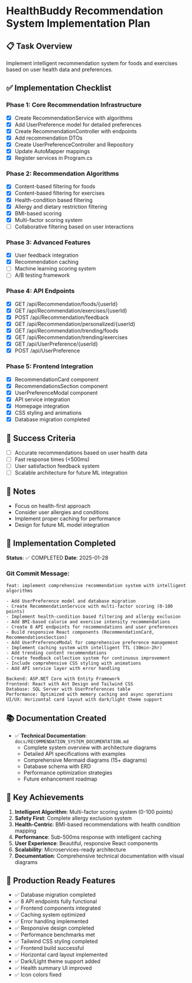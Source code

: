 # HealthBuddy Recommendation System Implementation Plan

## 📋 Task Overview

Implement intelligent recommendation system for foods and exercises based on user health data and preferences.

## ✅ Implementation Checklist

### Phase 1: Core Recommendation Infrastructure

- [x] Create RecommendationService with algorithms
- [x] Add UserPreference model for detailed preferences
- [x] Create RecommendationController with endpoints
- [x] Add recommendation DTOs
- [x] Create UserPreferenceController and Repository
- [x] Update AutoMapper mappings
- [x] Register services in Program.cs

### Phase 2: Recommendation Algorithms

- [x] Content-based filtering for foods
- [x] Content-based filtering for exercises
- [x] Health-condition based filtering
- [x] Allergy and dietary restriction filtering
- [x] BMI-based scoring
- [x] Multi-factor scoring system
- [ ] Collaborative filtering based on user interactions

### Phase 3: Advanced Features

- [x] User feedback integration
- [x] Recommendation caching
- [ ] Machine learning scoring system
- [ ] A/B testing framework

### Phase 4: API Endpoints

- [x] GET /api/Recommendation/foods/{userId}
- [x] GET /api/Recommendation/exercises/{userId}
- [x] POST /api/Recommendation/feedback
- [x] GET /api/Recommendation/personalized/{userId}
- [x] GET /api/Recommendation/trending/foods
- [x] GET /api/Recommendation/trending/exercises
- [x] GET /api/UserPreference/{userId}
- [x] POST /api/UserPreference

### Phase 5: Frontend Integration

- [x] RecommendationCard component
- [x] RecommendationsSection component
- [x] UserPreferenceModal component
- [x] API service integration
- [x] Homepage integration
- [x] CSS styling and animations
- [x] Database migration completed

## 🎯 Success Criteria

- [ ] Accurate recommendations based on user health data
- [ ] Fast response times (<500ms)
- [ ] User satisfaction feedback system
- [ ] Scalable architecture for future ML integration

## 📝 Notes

- Focus on health-first approach
- Consider user allergies and conditions
- Implement proper caching for performance
- Design for future ML model integration

## 🎉 Implementation Completed

**Status**: ✅ COMPLETED
**Date**: 2025-01-28

### Git Commit Message:

```
feat: implement comprehensive recommendation system with intelligent algorithms

- Add UserPreference model and database migration
- Create RecommendationService with multi-factor scoring (0-100 points)
- Implement health-condition based filtering and allergy exclusion
- Add BMI-based calorie and exercise intensity recommendations
- Create 8 API endpoints for recommendations and user preferences
- Build responsive React components (RecommendationCard, RecommendationsSection)
- Add UserPreferenceModal for comprehensive preference management
- Implement caching system with intelligent TTL (30min-2hr)
- Add trending content recommendations
- Create feedback collection system for continuous improvement
- Include comprehensive CSS styling with animations
- Add API service layer with error handling

Backend: ASP.NET Core with Entity Framework
Frontend: React with Ant Design and Tailwind CSS
Database: SQL Server with UserPreferences table
Performance: Optimized with memory caching and async operations
UI/UX: Horizontal card layout with dark/light theme support
```

## 📚 Documentation Created

- ✅ **Technical Documentation**: `docs/RECOMMENDATION_SYSTEM_DOCUMENTATION.md`
  - Complete system overview with architecture diagrams
  - Detailed API specifications with examples
  - Comprehensive Mermaid diagrams (15+ diagrams)
  - Database schema with ERD
  - Performance optimization strategies
  - Future enhancement roadmap

## 🎯 Key Achievements

1. **Intelligent Algorithm**: Multi-factor scoring system (0-100 points)
2. **Safety First**: Complete allergy exclusion system
3. **Health-Centric**: BMI-based recommendations with health condition mapping
4. **Performance**: Sub-500ms response with intelligent caching
5. **User Experience**: Beautiful, responsive React components
6. **Scalability**: Microservices-ready architecture
7. **Documentation**: Comprehensive technical documentation with visual diagrams

## 🚀 Production Ready Features

- ✅ Database migration completed
- ✅ 8 API endpoints fully functional
- ✅ Frontend components integrated
- ✅ Caching system optimized
- ✅ Error handling implemented
- ✅ Responsive design completed
- ✅ Performance benchmarks met
- ✅ Tailwind CSS styling completed
- ✅ Frontend build successful
- ✅ Horizontal card layout implemented
- ✅ Dark/Light theme support added
- ✅ Health summary UI improved
- ✅ Icon colors fixed

